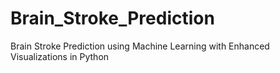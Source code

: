 # Brain_Stroke_Prediction
Brain Stroke Prediction using Machine Learning with Enhanced Visualizations in Python
